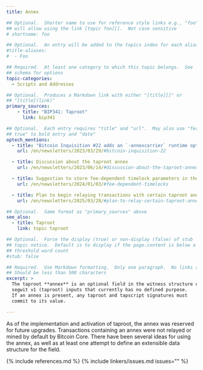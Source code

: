 ```yaml
---
title: Annex

## Optional.  Shorter name to use for reference style links e.g., "foo"
## will allow using the link [topic foo][].  Not case sensitive
# shortname: foo

## Optional.  An entry will be added to the topics index for each alias
#title-aliases:
#  - Foo

## Required.  At least one category to which this topic belongs.  See
## schema for options
topic-categories:
  - Scripts and Addresses

## Optional.  Produces a Markdown link with either "[title][]" or
## "[title](link)"
primary_sources:
    - title: "BIP341: Taproot"
      link: bip341

## Optional.  Each entry requires "title" and "url".  May also use "feature:
## true" to bold entry and "date"
optech_mentions:
  - title: "Bitcoin Inquisition #22 adds an `-annexcarrier` runtime option"
    url: /en/newsletters/2023/03/29/#bitcoin-inquisition-22

  - title: Discussion about the taproot annex
    url: /en/newsletters/2023/06/14/#discussion-about-the-taproot-annex

  - title: Suggestion to store fee-dependent timelock parameters in the taproot annex
    url: /en/newsletters/2024/01/03/#fee-dependent-timelocks

  - title: Plan to begin relaying transactions with certain taproot annexes in Libre Relay
    url: /en/newsletters/2025/03/28/#plan-to-relay-certain-taproot-annexes

## Optional.  Same format as "primary_sources" above
see_also:
  - title: Taproot
    link: topic taproot

## Optional.  Force the display (true) or non-display (false) of stub
## topic notice.  Default is to display if the page.content is below a
## threshold word count
#stub: false

## Required.  Use Markdown formatting.  Only one paragraph.  No links allowed.
## Should be less than 500 characters
excerpt: >
  The taproot **annex** is an optional field in the witness structure of
  segwit v1 (taproot) inputs that currently has no defined purpose.
  If an annex is present, any taproot and tapscript signatures must
  commit to its value.

---
```

As of the implementation and activation of taproot, the annex was
reserved for future upgrades.  Transactions containing an annex were not
relayed or mined by default by Bitcoin Core.  There have been several
ideas for using the annex, as well as at least one attempt to define an
extensible data structure for the field.

{% include references.md %}
{% include linkers/issues.md issues="" %}
